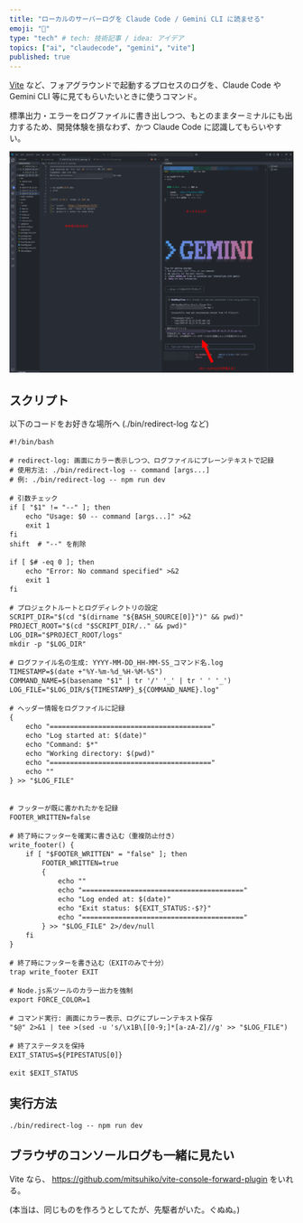 ```yaml
---
title: "ローカルのサーバーログを Claude Code / Gemini CLI に読ませる"
emoji: "🔨"
type: "tech" # tech: 技術記事 / idea: アイデア
topics: ["ai", "claudecode", "gemini", "vite"]
published: true
---
```


[Vite](https://ja.vite.dev/) など、フォアグラウンドで起動するプロセスのログを、Claude Code や Gemini CLI 等に見てもらいたいときに使うコマンド。

標準出力・エラーをログファイルに書き出しつつ、もとのままターミナルにも出力するため、開発体験を損なわず、かつ Claude Code に認識してもらいやすい。

![](/images/how-to-redirect-foreground-log/image.png)

## スクリプト

以下のコードをお好きな場所へ (./bin/redirect-log など)


```shell
#!/bin/bash

# redirect-log: 画面にカラー表示しつつ、ログファイルにプレーンテキストで記録
# 使用方法: ./bin/redirect-log -- command [args...]
# 例: ./bin/redirect-log -- npm run dev

# 引数チェック
if [ "$1" != "--" ]; then
    echo "Usage: $0 -- command [args...]" >&2
    exit 1
fi
shift  # "--" を削除

if [ $# -eq 0 ]; then
    echo "Error: No command specified" >&2
    exit 1
fi

# プロジェクトルートとログディレクトリの設定
SCRIPT_DIR="$(cd "$(dirname "${BASH_SOURCE[0]}")" && pwd)"
PROJECT_ROOT="$(cd "$SCRIPT_DIR/.." && pwd)"
LOG_DIR="$PROJECT_ROOT/logs"
mkdir -p "$LOG_DIR"

# ログファイル名の生成: YYYY-MM-DD_HH-MM-SS_コマンド名.log
TIMESTAMP=$(date +"%Y-%m-%d_%H-%M-%S")
COMMAND_NAME=$(basename "$1" | tr '/' '_' | tr ' ' '_')
LOG_FILE="$LOG_DIR/${TIMESTAMP}_${COMMAND_NAME}.log"

# ヘッダー情報をログファイルに記録
{
    echo "========================================"
    echo "Log started at: $(date)"
    echo "Command: $*"
    echo "Working directory: $(pwd)"
    echo "========================================"
    echo ""
} >> "$LOG_FILE"


# フッターが既に書かれたかを記録
FOOTER_WRITTEN=false

# 終了時にフッターを確実に書き込む（重複防止付き）
write_footer() {
    if [ "$FOOTER_WRITTEN" = "false" ]; then
        FOOTER_WRITTEN=true
        {
            echo ""
            echo "========================================"
            echo "Log ended at: $(date)"
            echo "Exit status: ${EXIT_STATUS:-$?}"
            echo "========================================"
        } >> "$LOG_FILE" 2>/dev/null
    fi
}

# 終了時にフッターを書き込む（EXITのみで十分）
trap write_footer EXIT

# Node.js系ツールのカラー出力を強制
export FORCE_COLOR=1

# コマンド実行: 画面にカラー表示、ログにプレーンテキスト保存
"$@" 2>&1 | tee >(sed -u 's/\x1B\[[0-9;]*[a-zA-Z]//g' >> "$LOG_FILE")

# 終了ステータスを保持
EXIT_STATUS=${PIPESTATUS[0]}

exit $EXIT_STATUS
```

## 実行方法

```shell
./bin/redirect-log -- npm run dev
```


## ブラウザのコンソールログも一緒に見たい

Vite なら、 https://github.com/mitsuhiko/vite-console-forward-plugin をいれる。

(本当は、同じものを作ろうとしてたが、先駆者がいた。ぐぬぬ。)
